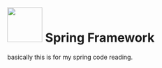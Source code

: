 # <img src="src/docs/asciidoc/images/spring-framework.png" width="80" height="80"> Spring Framework

basically this is for my spring code reading.
